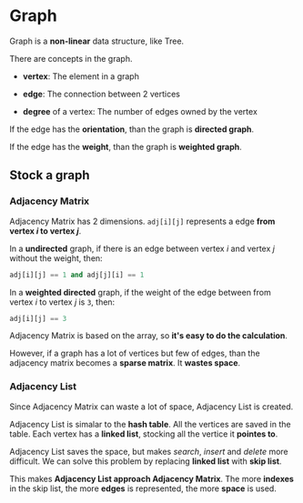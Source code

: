 # Graph

Graph is a **non-linear** data structure, like Tree.

There are concepts in the graph.

- **vertex**: The element in a graph

- **edge**: The connection between 2 vertices

- **degree** of a vertex: The number of edges owned by the vertex

If the edge has the **orientation**, than the graph is **directed graph**.

If the edge has the **weight**, than the graph is **weighted graph**.

## Stock a graph

### Adjacency Matrix

Adjacency Matrix has 2 dimensions. `adj[i][j]` represents a edge **from vertex *i* to vertex *j***.

In a **undirected** graph, if there is an edge between vertex *i* and vertex *j* without the weight, then:

```python
adj[i][j] == 1 and adj[j][i] == 1
```

In a **weighted directed** graph, if the weight of the edge between from vertex *i* to vertex *j* is `3`, then:

```python
adj[i][j] == 3
```

Adjacency Matrix is based on the array, so **it's easy to do the calculation**. 

However, if a graph has a lot of vertices but few of edges, than the adjacency matrix becomes a **sparse matrix**. It **wastes space**.

### Adjacency List

Since Adjacency Matrix can waste a lot of space, Adjacency List is created.

Adjacency List is simalar to the **hash table**. All the vertices are saved in the table. Each vertex has a **linked list**, stocking all the vertice it **pointes to**.

Adjacency List saves the space, but makes *search*, *insert* and *delete* more difficult. We can solve this problem by replacing **linked list** with **skip list**. 

This makes **Adjacency List approach Adjacency Matrix**. The more **indexes** in the skip list, the more **edges** is represented, the more **space** is used.


